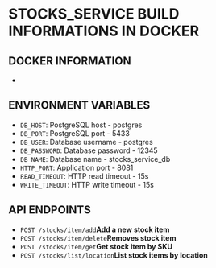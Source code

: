 # STOCKS_SERVICE BUILD INFORMATIONS IN DOCKER

## DOCKER INFORMATION
- 

## ENVIRONMENT VARIABLES
- `DB_HOST`: PostgreSQL host - postgres
- `DB_PORT`: PostgreSQL port - 5433
- `DB_USER`: Database username - postgres
- `DB_PASSWORD`: Database password - 12345
- `DB_NAME`: Database name - stocks_service_db
- `HTTP_PORT`: Application port - 8081
- `READ_TIMEOUT`: HTTP read timeout - 15s
- `WRITE_TIMEOUT`: HTTP write timeout - 15s

## API ENDPOINTS
- `POST /stocks/item/add`**Add a new stock item**
- `POST /stocks/item/delete`**Removes stock item**
- `POST /stocks/item/get`**Get stock item by SKU**
- `POST /stocks/list/location`**List stock items by location**